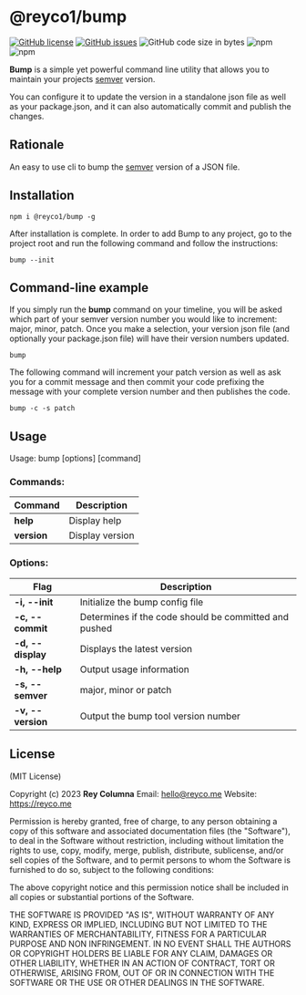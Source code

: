 
# @reyco1/bump

 
[![GitHub license](https://img.shields.io/github/license/reyco1/bump)](https://github.com/reyco1/bump/blob/main/LICENSE)  [![GitHub issues](https://img.shields.io/github/issues/reyco1/bump)](https://github.com/reyco1/bump/issues)  ![GitHub code size in bytes](https://img.shields.io/github/languages/code-size/reyco1/bump)  ![npm](https://img.shields.io/npm/dw/@reyco1/bump)  ![npm](https://img.shields.io/npm/v/@reyco1/bump)

**Bump** is a simple yet powerful command line utility that allows you to maintain your projects [semver](http://semver.org/) version.

You can configure it to update the version in a standalone json file as well as your package.json, and it can also automatically commit and publish the changes.

## Rationale

An easy to use cli to bump the [semver](http://semver.org/) version of a JSON file.

## Installation

    npm i @reyco1/bump -g

After installation is complete. In order to add Bump to any project, go to the project root and run the following command and follow the instructions:

    bump --init

## Command-line example

If you simply run the **bump** command on your timeline, you will be asked which part of your semver version number you would like to increment: major, minor, patch. Once you make a selection, your version json file (and optionally your package.json file) will have their version numbers updated.

    bump

The following command will increment your patch version as well as ask you for a commit message and then commit your code prefixing the message with your complete version number and then publishes the code.

    bump -c -s patch


## Usage

Usage: bump [options] [command]

### Commands:

| Command | Description |
|--|--|
| **help** | Display help |
| **version** | Display version |

  

### Options:

| Flag | Description |
|--|--|
| **-i, --init** | Initialize the bump config file |
| **-c, --commit** | Determines if the code should be committed and pushed |
| **-d, --display** | Displays the latest version |
| **-h, --help** | Output usage information |
| **-s, --semver** | major, minor or patch |
| **-v, --version** | Output the bump tool version number |
  

## License

(MIT License)

Copyright (c) 2023 **Rey Columna** 
Email: [hello@reyco.me](mailto:hello@reyco.me) 
Website: https://reyco.me

Permission is hereby granted, free of charge, to any person obtaining a copy of this software and associated documentation files (the "Software"), to deal in the Software without restriction, including without limitation the rights to use, copy, modify, merge, publish, distribute, sublicense, and/or sell copies of the Software, and to permit persons to whom the Software is furnished to do so, subject to the following conditions:

The above copyright notice and this permission notice shall be included in all copies or substantial portions of the Software.

THE SOFTWARE IS PROVIDED "AS IS", WITHOUT WARRANTY OF ANY KIND, EXPRESS OR IMPLIED, INCLUDING BUT NOT LIMITED TO THE WARRANTIES OF MERCHANTABILITY, FITNESS FOR A PARTICULAR PURPOSE AND NON INFRINGEMENT. IN NO EVENT SHALL THE AUTHORS OR COPYRIGHT HOLDERS BE LIABLE FOR ANY CLAIM, DAMAGES OR OTHER LIABILITY, WHETHER IN AN ACTION OF CONTRACT, TORT OR OTHERWISE, ARISING FROM, OUT OF OR IN CONNECTION WITH THE SOFTWARE OR THE USE OR OTHER DEALINGS IN THE SOFTWARE.